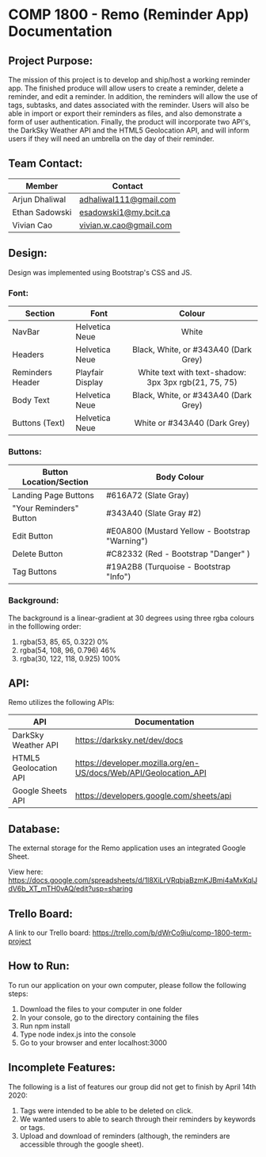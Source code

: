 # COMP 1800 - Remo (Reminder App) Documentation

## Project Purpose:
The mission of this project is to develop and ship/host a working reminder app. 
The finished produce will allow users to create a reminder, delete a reminder, and edit a reminder.
In addition, the reminders will allow the use of tags, subtasks, and dates associated with the reminder. 
Users will also be able in import or export their reminders as files, and also demonstrate a form of user authentication. 
Finally, the product will incorporate two API's, the DarkSky Weather API and the HTML5 Geolocation API, and will inform users if they will need an umbrella on the day of their reminder.


## Team Contact:
| Member | Contact |
| ----------- | ----------- |
| Arjun Dhaliwal | adhaliwal111@gmail.com |
| Ethan Sadowski | esadowski1@my.bcit.ca |
| Vivian Cao | vivian.w.cao@gmail.com |

## Design:
Design was implemented using Bootstrap's CSS and JS.

### Font:

| Section | Font | Colour |
| --- | --- | :---: |
| NavBar | Helvetica Neue | White |
| Headers | Helvetica Neue | Black, White, or #343A40 (Dark Grey) |
| Reminders Header | Playfair Display | White text with text-shadow: 3px 3px rgb(21, 75, 75) |
| Body Text | Helvetica Neue | Black, White, or #343A40 (Dark Grey) |
| Buttons (Text) | Helvetica Neue | White or #343A40 (Dark Grey) |

### Buttons:
| Button Location/Section | Body Colour|
| --- | --- |
| Landing Page Buttons | #616A72 (Slate Gray) |
| "Your Reminders" Button | #343A40 (Slate Gray #2) |
| Edit Button | #E0A800 (Mustard Yellow - Bootstrap "Warning") |
| Delete Button | #C82332 (Red - Bootstrap "Danger" ) |
| Tag Buttons | #19A2B8 (Turquoise - Bootstrap "Info") |


### Background:
The background is a linear-gradient at 30 degrees using three rgba colours in the folllowing order:

1. rgba(53, 85, 65, 0.322) 0%
2. rgba(54, 108, 96, 0.796) 46%
3. rgba(30, 122, 118, 0.925) 100%


## API:
Remo utilizes the following APIs:

| API | Documentation|
| --- | --- |
| DarkSky Weather API | https://darksky.net/dev/docs |
| HTML5 Geolocation API | https://developer.mozilla.org/en-US/docs/Web/API/Geolocation_API |
| Google Sheets API | https://developers.google.com/sheets/api |

## Database:
The external storage for the Remo application uses an integrated Google Sheet.

View here:
https://docs.google.com/spreadsheets/d/1l8XiLrVRqbjaBzmKJBmi4aMxKqlJdV6b_XT_mTH0vAQ/edit?usp=sharing


## Trello Board:
A link to our Trello board:
https://trello.com/b/dWrCo9iu/comp-1800-term-project


## How to Run:
To run our application on your own computer, please follow the following steps:

1. Download the files to your computer in one folder
2. In your console, go to the directory containing the files
3. Run npm install
4. Type node index.js into the console
5. Go to your browser and enter localhost:3000


## Incomplete Features:
The following is a list of features our group did not get to finish by April 14th 2020:

1. Tags were intended to be able to be deleted on click.
2. We wanted users to able to search through their reminders by keywords or tags.
3. Upload and download of reminders (although, the reminders are accessible through the google sheet).




